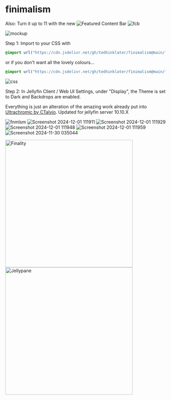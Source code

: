 # finimalism
Also: Turn it up to 11 with the new ![Featured Content Bar](https://github.com/tedhinklater/Jellyfin-Featured-Content-Bar) 
![fcb](https://github.com/user-attachments/assets/ad369437-5460-414d-afb3-e9d344d357ee)

![mockup](https://i.imgur.com/fnEPSIc.jpeg)

Step 1: Import to your CSS with

```css
@import url("https://cdn.jsdelivr.net/gh/tedhinklater/finimalism@main/finimalism7.css");

```

or if you don't want all the lovely colours... 

```css
@import url("https://cdn.jsdelivr.net/gh/tedhinklater/finimalism@main/finimalism-just-black.css");

```

![css](https://i.imgur.com/LHPUxqk.png)

Step 2: In Jellyfin Client / Web UI Settings, under "Display", the Theme is set to Dark and Backdrops are enabled.

Everything is just an alteration of the amazing work already put into [Ultrachromic by CTalvio](https://github.com/CTalvio/Ultrachromic). Updated for jellyfin server 10.10.X

![fnmlsm](https://github.com/user-attachments/assets/59b70846-3bee-47c1-98a9-af2f5f265298)
![Screenshot 2024-12-01 111911](https://github.com/user-attachments/assets/6d653766-d7f3-44a1-8b13-2f71b339b31f)
![Screenshot 2024-12-01 111929](https://github.com/user-attachments/assets/611ecbab-03ce-460c-a42d-e2967c5201c2)
![Screenshot 2024-12-01 111948](https://github.com/user-attachments/assets/ac83cde1-5461-4253-b825-22a54a6ce8e9)
![Screenshot 2024-12-01 111959](https://github.com/user-attachments/assets/794af023-d2bb-4d11-9e6f-2e59efc463a6)
![Screenshot 2024-11-30 035044](https://github.com/user-attachments/assets/5e5e519d-5aee-4ecc-8fcc-cac68dc9683e)

<a href="https://github.com/tedhinklater/finality"><img src="https://i.imgur.com/54wZsvH.png" alt="Finality" width="400"/></a> <a href="https://github.com/tedhinklater/Jellypane"><img src="https://i.imgur.com/RHFcIA9.png" alt="Jellypane" width="400"/></a>
